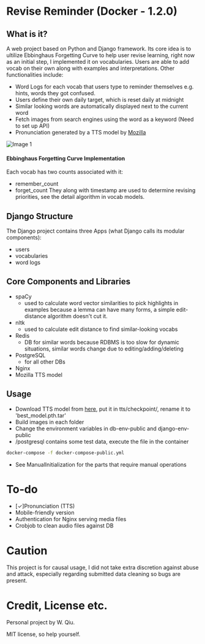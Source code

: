 # Revise Reminder (Docker - 1.2.0)

## What is it?
A web project based on Python and Django framework. Its core idea is to ultilize Ebbinghaus Forgetting Curve to help user revise learning, right now as an initial step, I implemented it on vocabularies. Users are able to add vocab on their own along with examples and interpretations. Other functionalities include:
* Word Logs for each vocab that users type to reminder themselves e.g. hints, words they got confused.
* Users define their own daily target, which is reset daily at midnight
* Similar looking words are automatically displayed next to the current word
* Fetch images from search engines using the word as a keyword (Need to set up API)
* Pronunciation generated by a TTS model by [Mozilla](https://github.com/mozilla/TTS)

![Image 1](https://github.com/W-Qiu/revise_reminder_docker/blob/master/screenshots/1.png)

#### Ebbinghaus Forgetting Curve Implementation
Each vocab has two counts associated with it:
* remember_count
* forget_count
They along with timestamp are used to determine revising priorities, see the detail algorithm in vocab models.

## Django Structure
The Django project contains three Apps (what Django calls its modular components):
* users
* vocabularies
* word logs

## Core Components and Libraries
* spaCy
  * used to calculate word vector similarities to pick highlights in examples because a lemma can have many forms, a simple edit-distance algorithm doesn't cut it.
* nltk
  * used to calculate edit distance to find similar-looking vocabs
* Redis
  * DB for similar words because RDBMS is too slow for dynamic situations, similar words change due to editing/adding/deleting
* PostgreSQL
  * for all other DBs
* Nginx
* Mozilla TTS model

## Usage
* Download TTS model from [here](https://drive.google.com/open?id=1otOqpixEsHf7SbOZIcttv3O7pG0EadDx), put it in tts/checkpoint/, rename it to 'best_model.pth.tar'
* Build images in each folder
* Change the environment variables in db-env-public and django-env-public
* /postgresql contains some test data, execute the file in the container
```bash
docker-compose -f docker-compose-public.yml
```
* See ManualInitialization for the parts that require manual operations

# To-do
* [✓]Pronunciation (TTS) 
* Mobile-friendly version
* Authentication for Nginx serving media files
* Crobjob to clean audio files against DB

# Caution
This project is for causal usage, I did not take extra discretion against abuse and attack, especially regarding submitted data cleaning so bugs are present.

# Credit, License etc.
Personal project by W. Qiu.

MIT license, so help yourself.